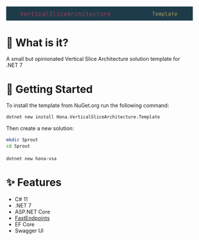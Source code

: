![banner.png](docs%2Fbanner.png)

# 🤔 What is it?

A small but opinionated Vertical Slice Architecture solution template for .NET 7

# 🎉 Getting Started

To install the template from NuGet.org run the following command:

```bash
dotnet new install Hona.VerticalSliceArchitecture.Template
```

Then create a new solution:

```bash
mkdir Sprout
cd Sprout

dotnet new hona-vsa
```

# ✨ Features

- C# 11
- .NET 7
- ASP.NET Core
- [FastEndpoints](https://fast-endpoints.com/)
- EF Core
- Swagger UI